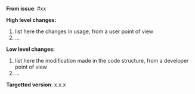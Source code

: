 **From issue**: #xx 

**High level changes:**
1. list here the changes in usage, from a user point of view
1. ...

**Low level changes:**
1. list here the modification made in the code structure, from a developer point of view
1. ...

**Targetted version**: x.x.x
